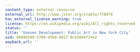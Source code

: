 ```yaml
---
content_type: external-resource
external_url: http://www.jstor.org/stable/778979
has_external_license_warning: true
license: https://en.wikipedia.org/wiki/All_rights_reserved
status: ''
title: 'Uneven Development: Public Art in New York City'
uid: 86040399-5709-4560-8817-8cb3684f24e2
wayback_url: ''
---
```

